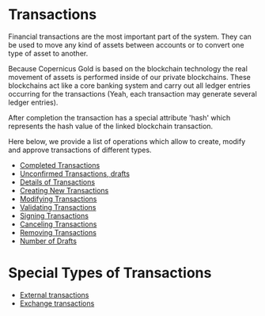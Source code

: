 # Transactions

Financial transactions are the most important part of the system. They can be used to move any kind of assets
between accounts or to convert one type of asset to another.

Because Copernicus Gold is based on the blockchain technology the real movement of assets is performed inside of
our private blockchains. These blockchains act like a core banking system and carry out all ledger entries occurring
for the transactions (Yeah, each transaction may generate several ledger entries).

After completion the transaction has a special attribute 'hash' which represents the hash value of the linked
blockchain transaction. 

Here below, we provide a list of operations which allow to create, modify and approve transactions of different
types.

- [Completed Transactions](./completedtransactions.md)
- [Unconfirmed Transactions, drafts](./uncompletedtransactions.md)
- [Details of Transactions](./detailsoftransaction.md)
- [Creating New Transactions](./creationtransaction.md)
- [Modifying Transactions](./editingtransaction.md)
- [Validating Transactions](./validatingtransaction.md)
- [Signing Transactions](./signingransaction.md)
- [Canceling Transactions](./cancelingtransaction.md)
- [Removing Transactions](./deletiontransaction.md)
- [Number of Drafts](./numberuncompletedtransactions.md)

# Special Types of Transactions

- [External transactions](./external/externaltransactions.md)
- [Exchange transactions](../products/exchangetransaction.md)
